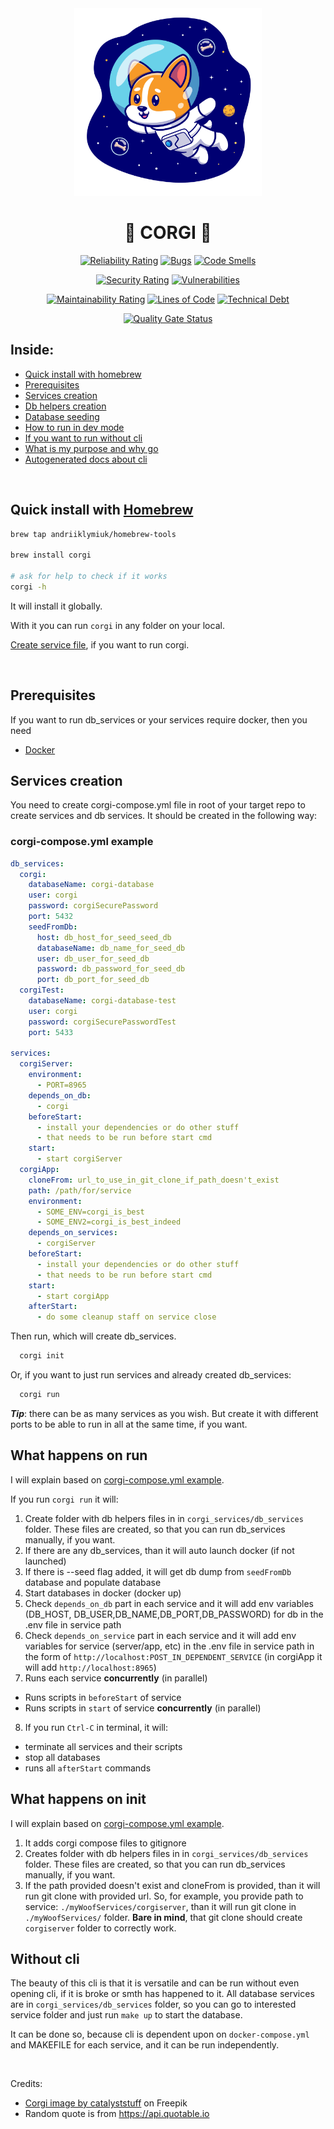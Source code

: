 <div align="center">
  <img width="300" height="300" src="./resources/corgi.png">
  
  # 🐶 CORGI 🐶
  [![Reliability Rating](https://sonarcloud.io/api/project_badges/measure?project=Andriiklymiuk_corgi&metric=reliability_rating)](https://sonarcloud.io/summary/new_code?id=Andriiklymiuk_corgi)
  [![Bugs](https://sonarcloud.io/api/project_badges/measure?project=Andriiklymiuk_corgi&metric=bugs)](https://sonarcloud.io/summary/new_code?id=Andriiklymiuk_corgi)
  [![Code Smells](https://sonarcloud.io/api/project_badges/measure?project=Andriiklymiuk_corgi&metric=code_smells)](https://sonarcloud.io/summary/new_code?id=Andriiklymiuk_corgi)

  [![Security Rating](https://sonarcloud.io/api/project_badges/measure?project=Andriiklymiuk_corgi&metric=security_rating)](https://sonarcloud.io/summary/new_code?id=Andriiklymiuk_corgi)
  [![Vulnerabilities](https://sonarcloud.io/api/project_badges/measure?project=Andriiklymiuk_corgi&metric=vulnerabilities)](https://sonarcloud.io/summary/new_code?id=Andriiklymiuk_corgi)

  [![Maintainability Rating](https://sonarcloud.io/api/project_badges/measure?project=Andriiklymiuk_corgi&metric=sqale_rating)](https://sonarcloud.io/summary/new_code?id=Andriiklymiuk_corgi)
  [![Lines of Code](https://sonarcloud.io/api/project_badges/measure?project=Andriiklymiuk_corgi&metric=ncloc)](https://sonarcloud.io/summary/new_code?id=Andriiklymiuk_corgi)
  [![Technical Debt](https://sonarcloud.io/api/project_badges/measure?project=Andriiklymiuk_corgi&metric=sqale_index)](https://sonarcloud.io/summary/new_code?id=Andriiklymiuk_corgi)

  [![Quality Gate Status](https://sonarcloud.io/api/project_badges/measure?project=Andriiklymiuk_corgi&metric=alert_status)](https://sonarcloud.io/summary/new_code?id=Andriiklymiuk_corgi)
</div>


## Inside:
- [Quick install with homebrew](#quick-install-with-homebrewhttpsbrewsh-without-repo-cloning)
- [Prerequisites](#prerequisites)
- [Services creation](#services-creation)
- [Db helpers creation](./resources/readme/db_helpers.md)
- [Database seeding](./resources/readme/db_helpers.md#database-seeding)
- [How to run in dev mode](./resources/readme/how_to_develop.md)
- [If you want to run without cli](#without-cli)
- [What is my purpose and why go](./resources/readme/why_it_exists.md)
- [Autogenerated docs about cli](./resources/readme/corgi.md)

</br>

## Quick install with [Homebrew](https://brew.sh)

```bash
brew tap andriiklymiuk/homebrew-tools

brew install corgi

# ask for help to check if it works
corgi -h
```

It will install it globally.

With it you can run `corgi` in any folder on your local.

[Create service file](#services-creation), if you want to run corgi.

</br>

## Prerequisites
If you want to run db_services or your services require docker, then you need
- [Docker](https://www.docker.com)

## Services creation

You need to create corgi-compose.yml file in root of your target repo to create services and db services.
It should be created in the following way:
### corgi-compose.yml example
```yml
db_services:
  corgi:
    databaseName: corgi-database
    user: corgi
    password: corgiSecurePassword
    port: 5432
    seedFromDb:
      host: db_host_for_seed_seed_db
      databaseName: db_name_for_seed_db
      user: db_user_for_seed_db
      password: db_password_for_seed_db
      port: db_port_for_seed_db
  corgiTest:
    databaseName: corgi-database-test
    user: corgi
    password: corgiSecurePasswordTest
    port: 5433

services:
  corgiServer:
    environment:
      - PORT=8965
    depends_on_db:
      - corgi
    beforeStart:
      - install your dependencies or do other stuff
      - that needs to be run before start cmd
    start:
      - start corgiServer
  corgiApp:
    cloneFrom: url_to_use_in_git_clone_if_path_doesn't_exist
    path: /path/for/service
    environment:
      - SOME_ENV=corgi_is_best
      - SOME_ENV2=corgi_is_best_indeed
    depends_on_services:
      - corgiServer
    beforeStart:
      - install your dependencies or do other stuff
      - that needs to be run before start cmd
    start:
      - start corgiApp
    afterStart:
      - do some cleanup staff on service close
```
Then run, which will create db_services.
```bash 
  corgi init
```
Or, if you want to just run services and already created db_services:
```bash 
  corgi run
```

***Tip***: there can be as many services as you wish. 
But create it with different ports to be able to run in all at the same time, if you want.

## What happens on run

I will explain based on [corgi-compose.yml example](#corgi-composeyml-example).

If you run ```corgi run``` it will:

1. Create folder with db helpers files in in ```corgi_services/db_services``` folder. 
These files are created, so that you can run db_services manually, if you want.
2. If there are any db_services, than it will auto launch docker (if not launched)
3. If there is --seed flag added, it will get db dump from ```seedFromDb``` database and populate database
4. Start databases in docker (docker up)
5. Check ```depends_on_db``` part in each service and it will add env variables (DB_HOST, DB_USER,DB_NAME,DB_PORT,DB_PASSWORD) for db in the .env file in service path 
6. Check ```depends_on_service``` part in each service and it will add env variables for service (server/app, etc) in the .env file in service path in the form of ```http://localhost:POST_IN_DEPENDENT_SERVICE``` (in corgiApp it will add ```http://localhost:8965```)
7. Runs each service **concurrently** (in parallel)
- Runs scripts in ```beforeStart``` of service
- Runs scripts in ```start``` of service **concurrently** (in parallel)
8. If you run ```Ctrl-C``` in terminal, it will:
- terminate all services and their scripts
- stop all databases
- runs all ```afterStart``` commands

## What happens on init

I will explain based on [corgi-compose.yml example](#corgi-composeyml-example).

1. It adds corgi compose files to gitignore
2. Creates folder with db helpers files in in ```corgi_services/db_services``` folder. 
These files are created, so that you can run db_services manually, if you want.
3. If the path provided doesn't exist and cloneFrom is provided, than it will run git clone with provided url. So, for example, you provide path to service: `./myWoofServices/corgiserver`, than it will run git clone in `./myWoofServices/` folder. **Bare in mind**, that git clone should create `corgiserver` folder to correctly work.

## Without cli

The beauty of this cli is that it is versatile and can be run without even opening cli, if it is broke or smth has happened to it.
All database services are in `corgi_services/db_services` folder, so you can go to interested service folder and just run `make up` to start the database.

It can be done so, because cli is dependent upon on `docker-compose.yml` and MAKEFILE for each service, and it can be run independently.

</br>

Credits:

- <a href="https://www.freepik.com/free-vector/cute-corgi-dog-astronaut-floating-space-cartoon-vector-icon-illustration-animal-science-icon-concept-isolated-premium-vector-flat-cartoon-style_22271104.htm#query=corgi%20icon&position=7&from_view=keyword">Corgi image by catalyststuff</a> on Freepik
- Random quote is from https://api.quotable.io
